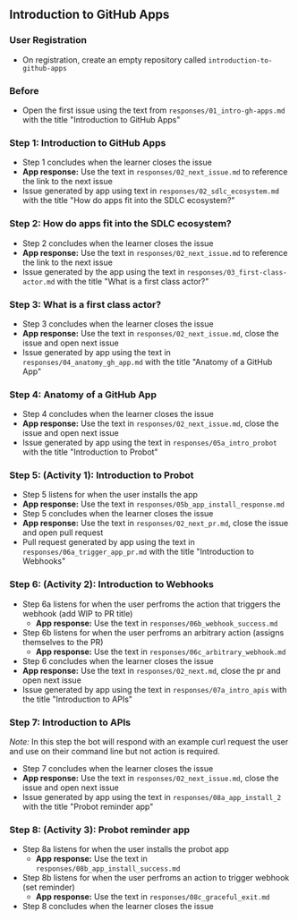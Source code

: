 ## Introduction to GitHub Apps

### User Registration

- On registration, create an empty repository called `introduction-to-github-apps`

###  Before

- Open the first issue using the text from `responses/01_intro-gh-apps.md` with the title "Introduction to GitHub Apps"

### Step 1: Introduction to GitHub Apps

- Step 1 concludes when the learner closes the issue
- **App response:** Use the text in `responses/02_next_issue.md` to reference the link to the next issue
- Issue generated by app using text in `responses/02_sdlc_ecosystem.md` with the title "How do apps fit into the SDLC ecosystem?"

### Step 2: How do apps fit into the SDLC ecosystem?

- Step 2 concludes when the learner closes the issue
- **App response:** Use the text in `responses/02_next_issue.md` to reference the link to the next issue
- Issue generated by the app using the text in `responses/03_first-class-actor.md` with the title "What is a first class actor?"

### Step 3: What is a first class actor?

- Step 3 concludes when the learner closes the issue
- **App response:** Use the text in `responses/02_next_issue.md`, close the issue and open next issue
- Issue generated by app using the text in `responses/04_anatomy_gh_app.md` with the title "Anatomy of a GitHub App"

### Step 4: Anatomy of a GitHub App

- Step 4 concludes when the learner closes the issue
- **App response:** Use the text in `responses/02_next_issue.md`, close the issue and open next issue
- Issue generated by app using the text in `responses/05a_intro_probot` with the title "Introduction to Probot"

### Step 5: (Activity 1): Introduction to Probot

- Step 5 listens for when the user installs the app
- **App response:** Use the text in `responses/05b_app_install_response.md`
- Step 5 concludes when the learner closes the issue
- **App response:** Use the text in `responses/02_next_pr.md`, close the issue and open pull request
- Pull request generated by app using the text in `responses/06a_trigger_app_pr.md` with the title "Introduction to Webhooks"

### Step 6: (Activity 2): Introduction to Webhooks

- Step 6a listens for when the user perfroms the action that triggers the webhook (add WIP to PR title)
  - **App response:** Use the text in `responses/06b_webhook_success.md`
- Step 6b listens for when the user perfroms an arbitrary action (assigns themselves to the PR)
  - **App response:** Use the text in `responses/06c_arbitrary_webhook.md`
- Step 6 concludes when the learner closes the issue
- **App response:** Use the text in `responses/02_next.md`, close the pr and open next issue
- Issue generated by app using the text in `responses/07a_intro_apis` with the title "Introduction to APIs"

### Step 7: Introduction to APIs

*Note:* In this step the bot will respond with an example curl request the user and use on their command line but not action is required.

- Step 7 concludes when the learner closes the issue
- **App response:** Use the text in `responses/02_next_issue.md`, close the issue and open next issue
- Issue generated by app using the text in `responses/08a_app_install_2` with the title "Probot reminder app"


### Step 8: (Activity 3): Probot reminder app

- Step 8a listens for when the user installs the probot app
  - **App response:** Use the text in `responses/08b_app_install_success.md`
- Step 8b listens for when the user perfroms an action to trigger webhook (set reminder)
  - **App response:** Use the text in `responses/08c_graceful_exit.md`
- Step 8 concludes when the learner closes the issue
